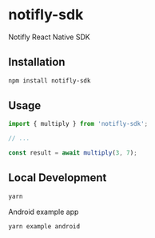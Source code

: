 # notifly-sdk

Notifly React Native SDK

## Installation

```sh
npm install notifly-sdk
```

## Usage

```js
import { multiply } from 'notifly-sdk';

// ...

const result = await multiply(3, 7);
```


## Local Development

```sh
yarn
```

Android example app

```sh
yarn example android
```

